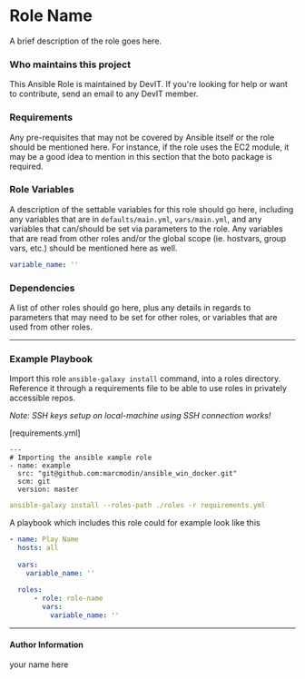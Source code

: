 # Role Name

A brief description of the role goes here.

### Who maintains this project
This Ansible Role is maintained by DevIT. If you're looking for help or want to contribute, send an email to any DevIT member.

### Requirements

Any pre-requisites that may not be covered by Ansible itself or the role should be mentioned here. For instance, if the role uses the EC2 module, it may be a good idea to mention in this section that the boto package is required.

### Role Variables

A description of the settable variables for this role should go here, including any variables that are in ``defaults/main.yml``, ``vars/main.yml``, and any variables that can/should be set via parameters to the role. Any variables that are read from other roles and/or the global scope (ie. hostvars, group vars, etc.) should be mentioned here as well.

```yaml
variable_name: ''

```

### Dependencies

A list of other roles should go here, plus any details in regards to parameters that may need to be set for other roles, or variables that are used from other roles.

---
### Example Playbook

Import this role `ansible-galaxy install` command, into a roles directory. Reference it through a requirements file to be able to use roles in privately accessible repos. 

*Note: SSH keys setup on local-machine using SSH connection works!* 

[requirements.yml]
```
---
# Importing the ansible xample role
- name: example
  src: "git@github.com:marcmodin/ansible_win_docker.git"
  scm: git
  version: master
```

```yaml
ansible-galaxy install --roles-path ./roles -r requirements.yml
```

A playbook which includes this role could for example look like this
```yaml
- name: Play Name
  hosts: all
  
  vars:
    variable_name: ''
  
  roles:
      - role: role-name
        vars:
          variable_name: ''
```

---

#### Author Information
your name here
